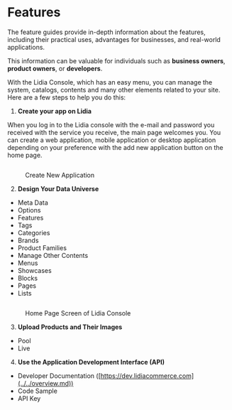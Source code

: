 # Features

The feature guides provide in-depth information about the features, including their practical uses, advantages for businesses, and real-world applications.

This information can be valuable for individuals such as **business owners**, **product owners**, or **developers**.

With the Lidia Console, which has an easy menu, you can manage the system, catalogs, contents and many other elements related to your site. Here are a few steps to help you do this:&#x20;

1. **Create your app on Lidia**&#x20;

When you log in to the Lidia console with the e-mail and password you received with the service you receive, the main page welcomes you. You can create a web application, mobile application or desktop application depending on your preference with the add new application button on the home page.

<figure><img src="../../.gitbook/assets/2.png" alt=""><figcaption><p>Create New Application</p></figcaption></figure>

2. **Design Your Data Universe**

* Meta Data
* Options
* Features
* Tags
* Categories
* Brands
* Product Families
* Manage Other Contents
* Menus
* Showcases
* Blocks
* Pages
* Lists

<figure><img src="../../.gitbook/assets/11.png" alt=""><figcaption><p>Home Page Screen of Lidia Console</p></figcaption></figure>

3. **Upload Products and Their Images**

* Pool
* Live

4. **Use the Application Development Interface (API)**

* Developer Documentation ([https://dev.lidiacommerce.com](../../overview.md))
* Code Sample
* API Key
